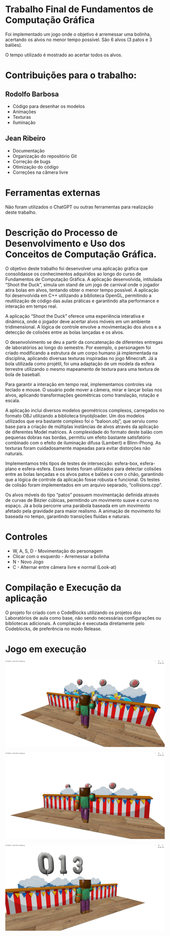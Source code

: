 # Trabalho Final de Fundamentos de Computação Gráfica

Foi implementado um jogo onde o objetivo é arremessar uma bolinha, acertando os alvos no menor tempo possível. São 6 alvos (3 patos e 3 balões).

O tempo utilizado é mostrado ao acertar todos os alvos.

# Contribuições para o trabalho:
## Rodolfo Barbosa
- Código para desenhar os modelos
- Animações
- Texturas
- Iluminação

## Jean Ribeiro
- Documentação
- Organização do repositório Git
- Correção de bugs
- Otimização do código
- Correções na câmera livre

# Ferramentas externas
Não foram utilizados o ChatGPT ou outras ferramentas para realização deste trabalho.

# Descrição do Processo de Desenvolvimento e Uso dos Conceitos de Computação Gráfica.
O objetivo deste trabalho foi desenvolver uma aplicação gráfica que consolidasse os conhecimentos adquiridos ao longo do curso de Fundamentos de Computação Gráfica. A aplicação desenvolvida, intitulada “Shoot the Duck”, simula um stand de um jogo de carnival onde o jogador atira bolas em alvos, tentando obter o menor tempo possível. A aplicação foi desenvolvida em C++ utilizando a biblioteca OpenGL, permitindo a reutilização de código das aulas práticas e garantindo alta performance e interação em tempo real.

A aplicação “Shoot the Duck” oferece uma experiência interativa e dinâmica, onde o jogador deve acertar alvos móveis em um ambiente tridimensional. A lógica de controle envolve a movimentação dos alvos e a detecção de colisões entre as bolas lançadas e os alvos.

O desenvolvimento se deu a partir da concatenação de diferentes entregas de laboratórios ao longo do semestre. Por exemplo, o personagem foi criado modificando a estrutura de um corpo humano já implementada na disciplina, aplicando diversas texturas inspiradas no jogo Minecraft. Já a bola utilizada como projétil, foi uma adaptação de um modela da esfera terrestre utilizando o mesmo mapeamento de textura para uma textura de bola de baseball.

Para garantir a interação em tempo real, implementamos controles via teclado e mouse. O usuário pode mover a câmera, mirar e lançar bolas nos alvos, aplicando transformações geométricas como translação, rotação e escala.

A aplicação inclui diversos modelos geométricos complexos, carregados no formato OBJ utilizando a biblioteca tinyobjloader. Um dos modelos utilizados que era bastante complexo foi o “baloon.obj”, que serviu como base para a criação de múltiplas instâncias de alvos através da aplicação de diferentes Model matrices. A complexidade do formato deste balão com pequenas dobras nas bordas, permitiu um efeito bastante satisfatório combinado com o efeito de iluminação difusa (Lambert) e Blinn-Phong. As texturas foram cuidadosamente mapeadas para evitar distorções não naturais.

Implementamos três tipos de testes de intersecção: esfera-box, esfera-plano e esfera-esfera. Esses testes foram utilizados para detectar colisões entre as bolas lançadas e os alvos patos e balões e com o chão, garantindo que a lógica de controle da aplicação fosse robusta e funcional. Os testes de colisão foram implementados em um arquivo separado, “collisions.cpp”.

Os alvos móveis do tipo “patos” possuem movimentação definida através de curvas de Bézier cúbicas, permitindo um movimento suave e curvo no espaço. Já a bola percorre uma parábola baseada em um movimento afetado pela gravidade para maior realismo. A animação de movimento foi baseada no tempo, garantindo transições fluidas e naturais.

# Controles
- W, A, S, D - Movimentação do personagem
- Clicar com o esquerdo - Arremessar a bolinha
- N - Novo Jogo
- C - Alternar entre câmera livre e normal (Look-at)

# Compilação e Execução da aplicação
O projeto foi criado com o CodeBlocks utilizando os projetos dos Laboratórios de aula como base, não sendo necessárias configurações ou bibliotecas adicionais. A compilação é executada diretamente pelo Codeblocks, de preferência no modo Release.

# Jogo em execução
![Screenshot 1 - Estado inicial](docs/screenshot1.png)

![Screenshot 2 - Bolinha arremessada](docs/screenshot2.png)

![Screenshot 3 - Pontuação final](docs/screenshot3.png)
